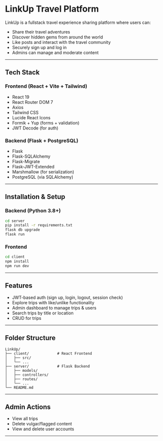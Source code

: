 # LinkUp Travel Platform

LinkUp is a fullstack travel experience sharing platform where users can:
- Share their travel adventures
- Discover hidden gems from around the world
- Like posts and interact with the travel community
- Securely sign up and log in
- Admins can manage and moderate content

---

## Tech Stack

### Frontend (React + Vite + Tailwind)
- React 19
- React Router DOM 7
- Axios
- Tailwind CSS
- Lucide React Icons
- Formik + Yup (forms + validation)
- JWT Decode (for auth)

### Backend (Flask + PostgreSQL)
- Flask
- Flask-SQLAlchemy
- Flask-Migrate
- Flask-JWT-Extended
- Marshmallow (for serialization)
- PostgreSQL (via SQLAlchemy)

---

## Installation & Setup

### Backend (Python 3.8+)
```bash
cd server
pip install -r requirements.txt
flask db upgrade
flask run
```

### Frontend
```bash
cd client
npm install
npm run dev
```

---

## Features
- JWT-based auth (sign up, login, logout, session check)
- Explore trips with like/unlike functionality
- Admin dashboard to manage trips & users
- Search trips by title or location
- CRUD for trips

---

## Folder Structure

```
LinkUp/
├── client/             # React Frontend
│   ├── src/
│   └── ...
├── server/             # Flask Backend
│   ├── models/
│   ├── controllers/
│   ├── routes/
│   └── ...
└── README.md
```

---

## Admin Actions
- View all trips
- Delete vulgar/flagged content
- View and delete user accounts

---
